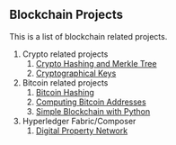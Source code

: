 ## Blockchain Projects
This is a list of blockchain related projects.

1. Crypto related projects
    1. [Crypto Hashing and Merkle Tree](https://github.com/ranzhang/blockchain/tree/master/crypto/hashing)
    2. [Cryptographical Keys](https://github.com/ranzhang/blockchain/tree/master/crypto/keys)
2. Bitcoin related projects
    1. [Bitcoin Hashing](https://github.com/ranzhang/blockchain/tree/master/Bitcoin/headerhashing)
	2. [Computing Bitcoin Addresses](https://github.com/ranzhang/blockchain/tree/master/Bitcoin/addr)
	3. [Simple Blockchain with Python](https://github.com/ranzhang/blockchain/tree/master/Bitcoin/bc)
3. Hyperledger Fabric/Composer
    1. [Digital Property Network](https://github.com/ranzhang/hyperledger-composer)
